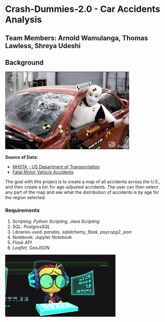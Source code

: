 # Crash-Dummies-2.0 - Car Accidents Analysis

## Team Members: Arnold Wamulanga, Thomas Lawless, Shreya Udeshi

## Background

![Crash Dummies](/images/1.gif)

**Source of Data:** 

* [NHSTA - US Department of Transportation](https://www.nhtsa.gov/file-downloads?p=nhtsa/downloads/CRSS/2019/)
* [Fatal Motor Vehicle Accidents](https://data-usdot.opendata.arcgis.com/datasets/usdot::fatal-motor-vehicle-accidents/)

The goal with this project is to create a map of all accidents across the U.S., and then create a bin for age-adjusted accidents. The user can then select any part of the map and see what the distribution of accidents is by age for the region selected.

### Requirements

1. Scripting: *Python Scripting, Java Scripting*
2. SQL: *PostgresSQL*
3. Libraries used: *pandas, sqlalchemy, flask, psycopg2, json*
4. Notebook: *Jupyter Notebook*
5. *Flask API*
6. *Leaflet, GeoJSON*

![Coder](/images/2.gif)








